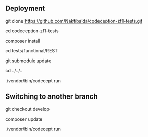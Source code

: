 ## Deployment

git clone https://github.com/Naktibalda/codeception-zf1-tests.git

cd codeception-zf1-tests

composer install

cd tests/functional/REST

git submodule update

cd ../../..

./vendor/bin/codecept run


## Switching to another branch

git checkout develop

composer update

./vendor/bin/codecept run
